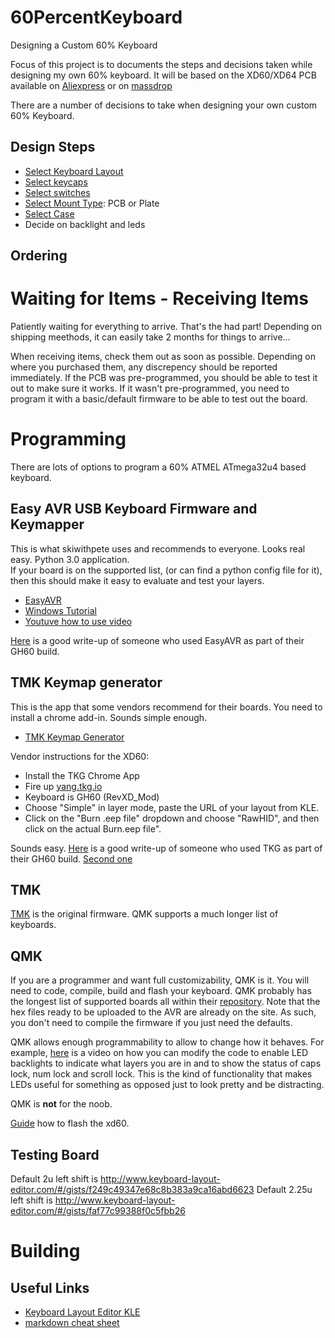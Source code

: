 # 60PercentKeyboard
Designing a Custom 60% Keyboard


Focus of this project is to documents the steps and decisions taken while designing my own 60% keyboard.
It will be based on the XD60/XD64 PCB available on [Aliexpress](https://www.aliexpress.com/item/xd60-xd64-Custom-Mechanical-Keyboard-Kit-up-tp-64-keys-Supports-TKG-TOOLS-Underglow-RGB-PCB/32814945677.html?spm=a2g0s.13010208.99999999.265.hD2Zy9) or on [massdrop](https://www.massdrop.com/buy/xd60-xd64-custom-mechanical-keyboard-kit)

There are a number of decisions to take when designing your own custom 60% Keyboard.

## Design Steps
- [Select Keyboard Layout](https://github.com/jpconstantineau/60PercentKeyboard/blob/master/KeyboardLayout.md)
- [Select keycaps](https://github.com/jpconstantineau/60PercentKeyboard/blob/master/Keycaps.md)
- [Select switches](https://github.com/jpconstantineau/60PercentKeyboard/blob/master/Switches.md)
- [Select Mount Type](https://github.com/jpconstantineau/60PercentKeyboard/blob/master/Switches.md): PCB or Plate
- [Select Case](https://github.com/jpconstantineau/60PercentKeyboard/blob/master/Cases.md)
- Decide on backlight and leds

## Ordering

# Waiting for Items -  Receiving Items
Patiently waiting for everything to arrive. That's the had part!  Depending on shipping meethods, it can easily take 2 months for things to arrive...  

When receiving items, check them out as soon as possible. Depending on where you purchased them, any discrepency should be reported immediately. If the PCB was pre-programmed, you should be able to test it out to make sure it works.  If it wasn't pre-programmed, you need to program it with a basic/default firmware to be able to test out the board.


# Programming
There are lots of options to program a 60% ATMEL ATmega32u4 based keyboard.

## Easy AVR USB Keyboard Firmware and Keymapper
This is what skiwithpete uses and recommends to everyone.  Looks real easy.  Python 3.0 application.  
If your board is on the supported list, (or can find a python config file for it), then this should make it easy to evaluate and test your layers.

- [EasyAVR](https://github.com/dhowland/EasyAVR)
- [Windows Tutorial](https://github.com/dhowland/EasyAVR#windows-user-tutorial)
- [Youtuve how to use video](https://www.youtube.com/watch?v=utjdtSzWz6g)

[Here](https://imgur.com/a/aj3iF) is a good write-up of someone who used EasyAVR as part of their GH60 build.

## TMK Keymap generator
This is the app that some vendors recommend for their boards. You need to install a chrome add-in. Sounds simple enough. 

- [TMK Keymap Generator](https://tkg.io/#)

Vendor instructions for the XD60:
- Install the TKG Chrome App
- Fire up [yang.tkg.io](https://yang.tkg.io/)
- Keyboard is GH60 (RevXD_Mod)
- Choose "Simple" in layer mode, paste the URL of your layout from KLE.
- Click on the "Burn .eep file" dropdown and choose "RawHID", and then click on the actual Burn.eep file".

Sounds easy. [Here](https://imgur.com/a/WfmHW) is a good write-up of someone who used TKG as part of their GH60 build. [Second one](https://dionmunk.com/posts/2017/05/10/gh60-satan.html)


## TMK
[TMK](https://github.com/tmk/tmk_keyboard) is the original firmware.  QMK supports a much longer list of keyboards.

## QMK
If you are a programmer and want full customizability, QMK is it.  You will need to code, compile, build and flash your keyboard.
QMK probably has the longest list of supported boards all within their [repository](http://qmk.fm/keyboards/).  Note that the hex files ready to be uploaded to the AVR are already on the site.  As such, you don't need to compile the firmware if you just need the defaults. 

QMK allows enough programmability to allow to change how it behaves.  For example, [here](https://www.youtube.com/watch?v=I8MjRQazfJc) is a video on how you can modify the code to enable LED backlights to indicate what layers you are in and to show the status of caps lock, num lock and scroll lock.  This is the kind of functionality that makes LEDs useful for something as opposed just to look pretty and be distracting.

QMK is **not** for the noob. 

[Guide](https://imgur.com/a/IcT03) how to flash the xd60.

## Testing Board

Default 2u left shift is http://www.keyboard-layout-editor.com/#/gists/f249c49347e68c8b383a9ca16abd6623
Default 2.25u left shift is http://www.keyboard-layout-editor.com/#/gists/faf77c99388f0c5fbb26

# Building


## Useful Links
- [Keyboard Layout Editor KLE](http://www.keyboard-layout-editor.com/#/)
- [markdown cheat sheet](https://github.com/adam-p/markdown-here/wiki/Markdown-Cheatsheet)
